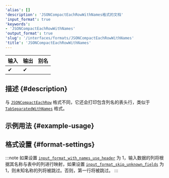 ```yaml
---
'alias': []
'description': 'JSONCompactEachRowWithNames格式的文档'
'input_format': true
'keywords':
- 'JSONCompactEachRowWithNames'
'output_format': true
'slug': '/interfaces/formats/JSONCompactEachRowWithNames'
'title': 'JSONCompactEachRowWithNames'
---
```


| 输入 | 输出 | 别名 |
|-------|--------|-------|
| ✔     | ✔      |       |


## 描述 {#description}

与 [`JSONCompactEachRow`](./JSONCompactEachRow.md) 格式不同，它还会打印包含列名的表头行，类似于 [`TabSeparatedWithNames`](../TabSeparated/TabSeparatedWithNames.md) 格式。


## 示例用法 {#example-usage}

## 格式设置 {#format-settings}

:::note
如果设置 [`input_format_with_names_use_header`](/operations/settings/settings-formats.md/#input_format_with_names_use_header) 为 1，输入数据的列将根据其名称与表中的列进行映射，如果设置 [`input_format_skip_unknown_fields`](/operations/settings/settings-formats.md/#input_format_skip_unknown_fields) 为 1，则未知名称的列将被跳过。否则，第一行将被跳过。
:::
